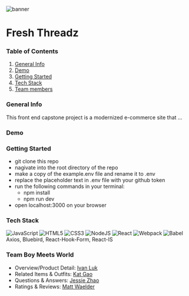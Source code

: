 ![banner](https://user-images.githubusercontent.com/106702313/189493711-fb54aa6b-8eff-4026-9d43-af3b36771d9f.png)
# Fresh Threadz

### Table of Contents
1. [General Info](#general-info)
2. [Demo](#demo)
3. [Getting Started](#start)
4. [Tech Stack](#tech)
5. [Team members](#team)

<a name="general-info"></a>
### General Info 
This front end capstone project is a modernized e-commerce site that ...


<a name="demo"></a>
### Demo



<a name="start"></a>
### Getting Started
- git clone this repo
- nagivate into the root directory of the repo
- make a copy of the example.env file and rename it to .env
- replace the placeholder text in .env file with your github token
- run the following commands in your terminal:
   * npm install
   * npm run dev
- open localhost:3000 on your browser



<a name="tech"></a>
### Tech Stack
![JavaScript](https://img.shields.io/badge/javascript-%23323330.svg?style=for-the-badge&logo=javascript&logoColor=%23F7DF1E)
![HTML5](https://img.shields.io/badge/html5-%23E34F26.svg?style=for-the-badge&logo=html5&logoColor=white)
![CSS3](https://img.shields.io/badge/css3-%231572B6.svg?style=for-the-badge&logo=css3&logoColor=white)
![NodeJS](https://img.shields.io/badge/node.js-6DA55F?style=for-the-badge&logo=node.js&logoColor=white)
![React](https://img.shields.io/badge/react-%2320232a.svg?style=for-the-badge&logo=react&logoColor=%2361DAFB)
![Webpack](https://img.shields.io/badge/webpack-%238DD6F9.svg?style=for-the-badge&logo=webpack&logoColor=black)
![Babel](https://img.shields.io/badge/Babel-F9DC3e?style=for-the-badge&logo=babel&logoColor=black) <br />
Axios, Bluebird, React-Hook-Form, React-IS

<a name="team"></a>
### Team Boy Meets World
- Overview/Product Detail: [Ivan Luk](https://github.com/theivanluk)
- Related Items & Outfits: [Kat Gao](https://github.com/katto030)
- Questions & Answers: [Jessie Zhao](https://github.com/jzthacoder)
- Ratings & Reviews:  [Matt Waelder](https://github.com/mattwaelder)
